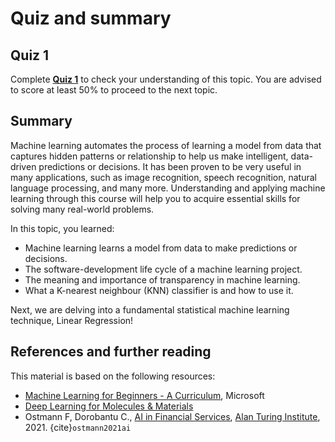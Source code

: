 # Quiz and summary

## Quiz 1

Complete [**Quiz 1**](https://docs.google.com/forms/d/e/1FAIpQLSfityFBf4kw12zEBL_dFxu3jQbFHpgHnpCA5C15Ulm6pWpBRw/viewform?usp=share_link) to check your understanding of this topic. You are advised to score at least 50% to proceed to the next topic.

## Summary

Machine learning automates the process of learning a model from data that captures hidden patterns or relationship to help us make intelligent, data-driven predictions or decisions. It has been proven to be very useful in many applications, such as image recognition, speech recognition, natural language processing, and many more. Understanding and applying machine learning through this course will help you to acquire essential skills for solving many real-world problems.

In this topic, you learned:
- Machine learning learns a model from data to make predictions or decisions.
- The software-development life cycle of a machine learning project.
- The meaning and importance of transparency in machine learning.
- What a K-nearest neighbour (KNN) classifier is and how to use it.

Next, we are delving into a fundamental statistical machine learning technique, Linear Regression!

## References and further reading

This material is based on the following resources:
- [Machine Learning for Beginners - A Curriculum](https://github.com/microsoft/ML-For-Beginners), Microsoft
- [Deep Learning for Molecules & Materials](https://dmol.pub/)
- Ostmann F, Dorobantu C., [AI in Financial Services](https://www.turing.ac.uk/sites/default/files/2021-06/ati_ai_in_financial_services_lores.pdf), [Alan Turing Institute](https://www.turing.ac.uk/), 2021. {cite}`ostmann2021ai`
